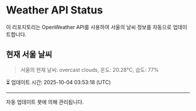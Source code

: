 
# Weather API Status

이 리포지토리는 OpenWeather API를 사용하여 서울의 날씨 정보를 자동으로 업데이트합니다.

## 현재 서울 날씨
> 서울의 현재 날씨: overcast clouds, 온도: 20.28°C, 습도: 77%

⏳ 업데이트 시간: 2025-10-04 03:53:18 (UTC)

---
자동 업데이트 봇에 의해 관리됩니다.
